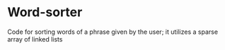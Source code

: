 # Word-sorter
Code for sorting words of a phrase given by the user; it utilizes a sparse array of linked lists
